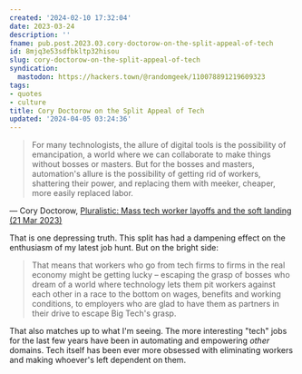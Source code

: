 ```yaml
---
created: '2024-02-10 17:32:04'
date: 2023-03-24
description: ''
fname: pub.post.2023.03.cory-doctorow-on-the-split-appeal-of-tech
id: 8mjq3e53sdfbkltp32hisou
slug: cory-doctorow-on-the-split-appeal-of-tech
syndication:
  mastodon: https://hackers.town/@randomgeek/110078891219609323
tags:
- quotes
- culture
title: Cory Doctorow on the Split Appeal of Tech
updated: '2024-04-05 03:24:36'
---
```


> For many technologists, the allure of digital tools is the possibility of emancipation, a world where we can collaborate to make things without bosses or masters. But for the bosses and masters, automation's allure is the possibility of getting rid of workers, shattering their power, and replacing them with meeker, cheaper, more easily replaced labor.

— Cory Doctorow, [Pluralistic: Mass tech worker layoffs and the soft landing (21 Mar 2023)](https://pluralistic.net/2023/03/21/tech-workers/#sharpen-your-blades-boys)

That is one depressing truth. This split has had a dampening effect on the enthusiasm of my latest job hunt. But on the bright side:

> That means that workers who go from tech firms to firms in the real economy might be getting lucky – escaping the grasp of bosses who dream of a world where technology lets them pit workers against each other in a race to the bottom on wages, benefits and working conditions, to employers who are glad to have them as partners in their drive to escape Big Tech's grasp.

That also matches up to what I'm seeing. The more interesting "tech" jobs for the last few years have been in automating and empowering *other* domains. Tech itself has been ever more obsessed with eliminating workers and making whoever's left dependent on them.